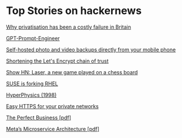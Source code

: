 # Top Stories on hackernews <br />
[Why privatisation has been a costly failure in Britain](https://www.economist.com/by-invitation/2023/07/10/mathew-lawrence-on-why-privatisation-has-been-a-costly-failure-in-britain)

[GPT-Prompt-Engineer](https://github.com/mshumer/gpt-prompt-engineer)

[Self-hosted photo and video backups directly from your mobile phone](https://github.com/immich-app/immich)

[Shortening the Let's Encrypt chain of trust](https://letsencrypt.org/2023/07/10/cross-sign-expiration.html)

[Show HN: Laser, a new game played on a chess board](https://playlaser.xyz)

[SUSE is forking RHEL](https://www.suse.com/news/SUSE-Preserves-Choice-in-Enterprise-Linux/)

[HyperPhysics (1998)](http://hyperphysics.phy-astr.gsu.edu/hbase/index.html)

[Easy HTTPS for your private networks](https://www.getlocalcert.net/)

[The Perfect Business [pdf]](https://www.beterinbeleggen.nl/pdf/tsm/The-Perfect-Business-Richard-Russell.pdf)

[Meta’s Microservice Architecture [pdf]](https://www.usenix.org/system/files/atc23-huye.pdf)
